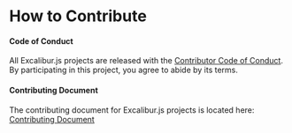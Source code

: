 # How to Contribute

#### Code of Conduct
All Excalibur.js projects are released with the [Contributor Code of Conduct](https://github.com/excaliburjs/Excalibur/blob/main/.github/CODE_OF_CONDUCT.md). By participating in this project, you agree to abide by its terms.

#### Contributing Document
The contributing document for Excalibur.js projects is located here: [Contributing Document](https://github.com/excaliburjs/Excalibur/blob/main/.github/CONTRIBUTING.md)
